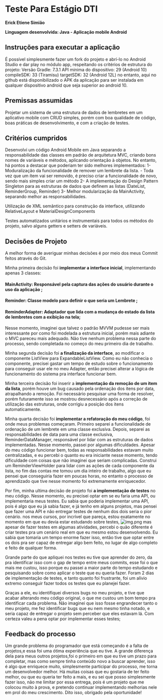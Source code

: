 # Teste Para Estágio DTI

**Erick Etiene Simião**

**Linguagem desenvolvida: Java - Aplicação mobile Android**

## Instruções para executar a aplicação
É possível simplesmente fazer um fork do projeto e abrí-lo no Android Studio e dar play no módulo app, respeitando os critérios de estrutura do projeto:
Versão Gradle: 7.3.1
API minima do dispositivo: 29 (Android 10)
compileSDK: 33 (Tiramisu)
targetSDK: 32 (Android 12L)
no entanto, aqui no github está disponibilizado o APK da aplicação para ser instalada em qualquer dispositivo android que seja superior ao android 10.

## Premissas assumidas
Projetar um sistema de uma estrutura de dados de lembretes em um aplicativo mobile com CRUD simples, 
porém com boa qualidade de código, boas práticas de desenvolvimento, e com a criação de testes.

## Critérios cumpridos
Desenvolvi um código Android Mobile em Java separando a responsabilidade das classes em padrão de arquitetura MVC, criando
bons nomes de variáveis e métodos, aplicando orientação à objetos. 
No entanto, há pontos a destacar que poderiam ter sido melhores implementados:
1- Moduralização da funcionalidade de remover um lembrete da lista. - Toda vez que um ítem vai ser removido, é preciso criar a funcionalidade de novo, sendo mais simples criar um método
2- A implementação do Design Pattern Singleton para as estruturas de dados que definem as listas (DateList, ReminderGroup, Reminder)
3- Melhor modularização da MainActivity, separando melhor as responsabilidades.

Utilização de XML semântico para construção da interface, utilizando RelativeLayout e MaterialDesignComponents

Testes automatizados unitários e instrumentais para todos os métodos do projeto, salvo alguns getters e setters de variáveis.


## Decisões de Projeto
A melhor forma de averiguar minhas decisões é por meio dos meus Commit feitos através do Git.

Minha primeira decisão foi **implementar a interface inicial**, 
implementando apenas 3 classes:
#### MainActivity: Responsável pela captura das ações do usuário durante o uso da aplicação ;
#### Reminder: Classe modelo para definir o que seria um Lembrete ;
#### ReminderAdapter: Adaptador que lida com a mudança do estado da lista de lembretes com a exibição na tela;
Nesse momento, imaginei que talvez o padrão MVVM pudesse ser mais interessante por como foi modelada a estrutura inicial, porém mais adiante o MVC pareceu mais adequado.
Não tive nenhum problema nessa parte do processo, sendo completada no começo do meu primeiro dia de trabalho.

Minha segunda decisão foi **a finalização da interface**, 
ao modificar o componente ListView para ExpandableListView.
Como eu não conhecia o componente, precisei gastar um tempo de estudo sobre o funcionamento para conseguir usar ele no meu Adapter, então precisei alterar a lógica de funcionamento do sistema pra interface funcionar bem.

Minha terceira decisão foi inserir a **implementação da remoção de um item da lista**, 
porém houve um bug causado pela ordenação dos itens por data, atrapalhando a remoção.
Foi necessário pesquisar uma forma de resolver, porém futuramente isso se mostrou desnecessário após a correção de utilização das estruturas, onde corrigiu a posição dos itens automaticamente.

Minha quarta decisão foi **implementar a refatoração do meu código**, foi onde meus problemas começaram.
Primeiro separei a funcionalidade de ordenação de um lembrete em uma classe exclusíva.
Depois, separei as responsabilidades de data para uma classe exclusiva, ReminderDataManager, responsável por lidar com as estruturas de dados implementadas.
Nesse momento, passei por algumas dificuldades. Apesar do meu código funcionar bem, todas as responsabilidades estavam muito centralizadas, 
e eu percebi o quanto eu era iniciante nesse momento, tendo dificuldade com coisas que não imaginei que seriam complicadas.
Construi um ReminderViewHolder para lidar com as ações de cada componente da lista, no fim das contas me tomou um dia inteiro de trabalho, 
algo que eu pensei que conseguiria fazer em poucas horas, no entanto o processo de aprendizado que tive nesse momento foi extremamente enriquecedor.

Por fim, minha ultima decisão de projeto foi **a implementação de testes** no meu código.
Nesse momento, eu precisei optar em se eu faria uma API, ou implementaria meus testes.
Eu sabia que poderia implementar uma API, pois é algo que eu já sabia fazer, e já tenho em alguns projetos, mas pensei que fazer uma API e não entregar testes de nenhum dos dois seria o pior cenário.
nos meus cursos, por incrível que pareça, estou exatamente no momento em que eu devia estar estudando sobre testes,
![img.png](img.png)
mas apesar de fazer testes em algumas atividades, percebi o quão diferente é criar testes pra um cenário real em que eu mesmo estou desenvolvendo. Eu sabia que tomaria um tempo enorme fazer isso, 
então tive que optar entre os dois pra ser capaz de entregar algo bem feito, no lugar de algo completo e feito de qualquer forma.

Grande parte do que apliquei nos testes eu tive que aprender do zero, da pra identificar isso com o gap de tempo entre meus commits, esse foi o que mais me custou, 
isso porque eu passei a maior parte do tempo estudando e pesquisando sobre como aplicar o teste que eu queria fazer. Foram 2 dias de implementação de testes,
e tanto quanto foi frustrante, foi um alívio extremo conseguir fazer todos os testes que eu planejei fazer.

Graças a ele, eu identifiquei diversos bugs no meu projeto, e tive que acabar alterando meu código original, o que me custou um bom tempo pra identificar cada problema.
Não imaginei que isso fosse engrandecer tanto o meu projeto, me fez identificar bugs que eu nem mesmo tinha notado, e seria capaz de entregar o projeto sem perceber que eles estavam lá.
Com certeza valeu a pena optar por implementar esses testes;


## Feedback do processo
Um grande problema do programador que está começando é a falta de projetos,e essa foi uma ótima experiência que eu tive. 
A grande diferença dela para meus outros projetos,foi o primeiro em que eu tive um prazo para completar, 
mas como sempre tinha conteúdo novo a buscar aprender, isso é algo que enriquece muito, simplesmente participar do processo, me torna um desenvolvedor melhor.
Há muitas coisas que eu gostaria de ter feito melhor, ou que eu queria ter feito a mais, e eu sei que posso simplesmente fazer isso, 
não me limitar por essa entrega, pois é um projeto que me colocou muito à prova, e pretendo continuar implementando melhorias nele em prol do meu crescimento.
Dito isso, obrigado pela oportunidade!
